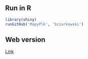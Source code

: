## Run in R

```R
library(shiny)
runGitHub('MapyPlk', 'bziarkowski')
```
## Web version

[Link](https://bziarkowski.pl/apps/MapyPlk//)
